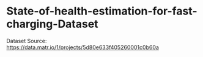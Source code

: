 # State-of-health-estimation-for-fast-charging-Dataset
Dataset Source:
https://data.matr.io/1/projects/5d80e633f405260001c0b60a
